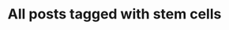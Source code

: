 ---
layout: tag
title: "All posts tagged with stem cells"
permalink: /weblog/tags/stem-cells/
taxonomy: stem cells
---